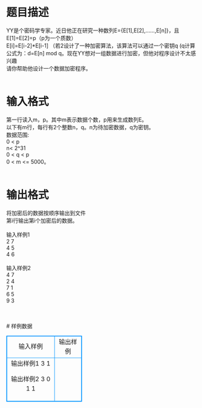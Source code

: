 # 

 
 # 题目描述 
<p>
YY是个密码学专家。近日他正在研究一种数列E={E[1],E[2],……,E[n]}，且E[1]=E[2]=p（p为一个质数）<br>E[i]=E[i-2]*E[i-1] （若2<i<=n）。例如{2,2,4,8,32,256,8192,……}就是p=2的数列。在此基础上他又<br>设计了一种加密算法，该算法可以通过一个密钥q (q<p)将一个正整数n加密成另外一个正整数d<br>计算公式为：d=E[n] mod q。现在YY想对一组数据进行加密，但他对程序设计不太感兴趣<br>请你帮助他设计一个数据加密程序。<br><br></p> 

 
 # 输入格式 
<p>
第一行读入m，p。其中m表示数据个数，p用来生成数列E。<br>以下有m行，每行有2个整数n，q。n为待加密数据，q为密钥。<br>数据范围: <br>0 < p<br>n< 2^31<br>0 < q < p<br>0 < m <= 5000。<br><br></p> 

 
 # 输出格式 
<p>
将加密后的数据按顺序输出到文件<br>第i行输出第i个加密后的数据。<br><br>输入样例1<br>2 7<br>4 5<br>4 6<br><br>输入样例2<br>4 7<br>2 4<br>7 1<br>6 5<br>9 3<br><br><br></p> 
# 样例数据
<style>
        table,table tr th, table tr td { border:1px solid #0094ff; }
        table { width: 200px; min-height: 25px; line-height: 25px; text-align: center; border-collapse: collapse;}   
    </style>
<table>
	<tr>
		<td>输入样例</td>
		<td>输出样例</td>
	</tr>
<tr><td>输出样例1
3
1

输出样例2
3
0
1
1
</td><td></td></tr></table>
